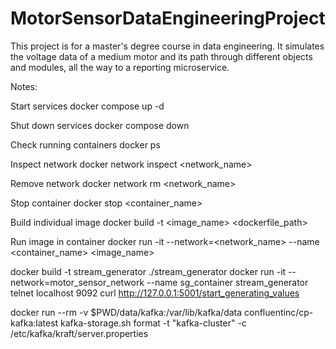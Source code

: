 # MotorSensorDataEngineeringProject
This project is for a master's degree course in data engineering. It simulates the voltage data of a medium motor and its path through different objects and modules, all the way to a reporting microservice.


Notes:

Start services
docker compose up -d

Shut down services
docker compose down

Check running containers
docker ps

Inspect network
docker network inspect <network_name>

Remove network
docker network rm <network_name>    

Stop container
docker stop <container_name>

Build individual image
docker build -t <image_name> <dockerfile_path>

Run image in container
docker run -it --network=<network_name> --name <container_name> <image_name>

docker build -t stream_generator ./stream_generator
docker run -it --network=motor_sensor_network --name sg_container stream_generator
telnet localhost 9092
curl http://127.0.0.1:5001/start_generating_values

docker run --rm -v $PWD/data/kafka:/var/lib/kafka/data confluentinc/cp-kafka:latest kafka-storage.sh format -t "kafka-cluster" -c /etc/kafka/kraft/server.properties
